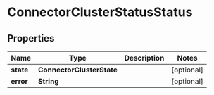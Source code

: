 

# ConnectorClusterStatusStatus


## Properties

Name | Type | Description | Notes
------------ | ------------- | ------------- | -------------
**state** | **ConnectorClusterState** |  |  [optional]
**error** | **String** |  |  [optional]



